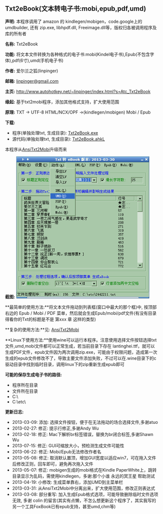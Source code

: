 Txt2eBook(文本转电子书:mobi,epub,pdf,umd)
-----------------------------------------
**声明:** 本程序调用了 amazon 的 kindlegen/mobigen，code.google上的umdbuilder, 还有 zip.exe, libhpdf.dll, Freeimage.dll等，版权归各被调用程序及库的所有者

**名称:** Txt2eBook  

**功能:** 将文本文件转换为各种格式的电子书:mobi(Kindel电子书),Epub(不包含字体),pdf(6寸),umd(手机电子书)

**作者:** 爱尔兰之狐(linpinger)

**邮箱:** [linpinger@gmail.com](mailto:linpinger@gmail.com)

**主页:** <http://www.autohotkey.net/~linpinger/index.html?s=Atc_Txt2eBook>

**缘起:** 基于txt2mobi程序，添加其他格式支持，扩大使用范围

**原理:** TXT -\> UTF-8 HTML/NCX/OPF -\>(kindlegen/mobigen) Mobi / Epub

**下载:**
-   程序(单独处理txt, 生成目录): [Txt2eBook.exe](Txt2eBook.exe)
-   源代码(单独处理txt, 生成目录): [Txt2eBook.ahkL](Txt2eBook.ahkL)

本程序从[AnsiTxt2Mobi](../mobi/AnsiTxt2Mobi.html)升级而来

**截图:**
 ![](Txt2eBook.png)

**最简单的使用方法:**将文本文件拖动到列表框(窗口中最大的那个框)中, 按顶部右边的 Epub / Mobi / PDF 菜单，然后就会生成Epub/mobi/pdf文件(有没有目录得看你的Txt的标题是不是 第xxx 章 这样的类型)

**复杂的使用方法:**见: [AnsiTxt2Mobi](../mobi/AnsiTxt2Mobi.html)

**Linux下使用方法:**使用wine可以运行本程序。注意使用选择文件按钮选择txt文件,umd,mobi文件都可以正常生成，若当前目录下存在 lantinghei.ttf，就可以生成PDF文件，epub文件因为两次调用zip.exe，可能由于权限问题，造成第一次生成的epub文件修改不了，导致主要文件添加失败，不过可以在.wine目录下的c驱动目录中找到临时目录，调用linux下的zip重新生成epub即可

**可能的保存生成电子书的路径:**

-   程序所在目录
-   文件所在目录
-   C:\\
-   C:\\etc\\

**更新日志:**

-   2013-03-09: 添加: 选择文件按钮，便于在无法拖动的场合选择文件,多谢atuo
-   2013-02-27: 修正: 提示行修正,多谢Andy Wu
-   2013-02-18: 修正: Mac下解析br标签错误，替换为br闭合标签,多谢Shawn Wu 
-   2013-07-15: 修正: GUI可缩放大小，预检测生成文件可能性
-   2013-06-22: 修正: Mobi/Epub无法修改作者名
-   2013-05-08: 修正: 取消默认置顶，增加GUI宽度以适应win7，可在拖入文件后修改正则，回车即可，避免再次拖入文件
-   2013-05-07: 修正: mobigen生成的mobi格式在Kindle PaperWhite上，跳转目录显示为乱码，需使用kindlegen，多谢:那个小谁 永远的冥王星 帮助测试
-   2013-04-19: 小修改: 生成菜单靠右，添加UMD到主菜单栏
-   2013-03-31: 从AnsiTxt2Mobi中分离出来，扩大使用范围，修改正则表达式
-   2013-03-08: 部分重写: 加入生成Epub格式选项，可能导致删除临时文件选项无效, 多谢 colin 的留言(其实有点懒，不怎么想更新这个程序了，其实我写的另一个工具FoxBook已有epub支持，甚至umd,chm等)


